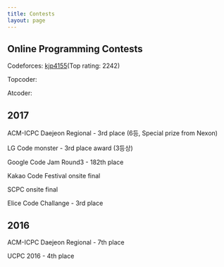 ```yaml
---
title: Contests
layout: page
---
```


<!--![Profile Image]({{ site.url }}/{{ site.picture }})-->

<h2> Online Programming Contests </h2>

<p> Codeforces: <a href="http://codeforces.com/profile/kjp4155" > kjp4155</a>(Top rating: 2242)</p>
<p> Topcoder: </p>
<p> Atcoder: </p>

<h2> 2017 </h2>

<p> ACM-ICPC Daejeon Regional - 3rd place (6등, Special prize from Nexon) </p>
<p> LG Code monster - 3rd place award (3등상) </p>
<p> Google Code Jam Round3 - 182th place </p>
<p> Kakao Code Festival onsite final </p>
<p> SCPC onsite final </p>
<p> Elice Code Challange - 3rd place </p>


<h2> 2016 </h2>

<p> ACM-ICPC Daejeon Regional - 7th place </p>
<p> UCPC 2016 - 4th place </p>

